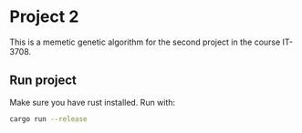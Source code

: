 # Project 2
This is a memetic genetic algorithm for the second project in the course IT-3708.

## Run project
Make sure you have rust installed. Run with:
```zsh
cargo run --release
```
